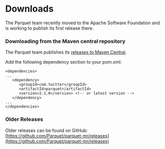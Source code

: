 # Downloads
The Parquet team recently moved to the Apache Software Foundation and is working to publish its first release there.

### Downloading from the Maven central repository

The Parquet team publishes its [releases to Maven Central](http://search.maven.org/#search%7Cga%7C1%7Cparquet).

Add the following dependency section to your pom.xml:

	<dependencies>
	...
	   <dependency>
          <groupId>com.twitter</groupId>
          <artifactId>parquet</artifactId>
          <version>2.1.0</version> <!-- or latest version -->
       </dependency>
    ...
    </dependencies>

### Older Releases

Older releases can be found on GitHub: 
[https://github.com/Parquet/parquet-mr/releases](https://github.com/Parquet/parquet-mr/releases)
